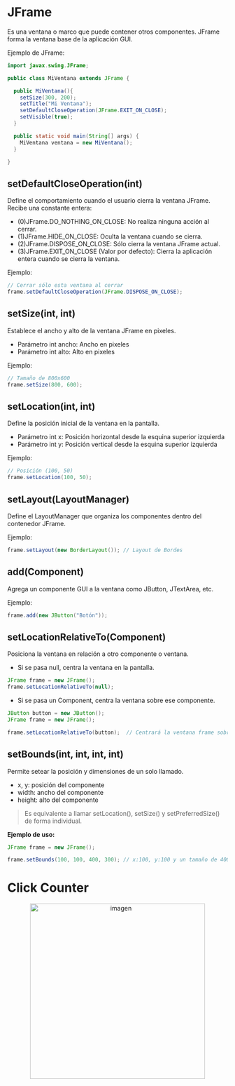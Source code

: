 # JFrame
Es una ventana o marco que puede contener otros componentes. JFrame forma la ventana base de la aplicación GUI.

Ejemplo de JFrame:

```java
import javax.swing.JFrame;

public class MiVentana extends JFrame {

  public MiVentana(){
    setSize(300, 200);
    setTitle("Mi Ventana");
    setDefaultCloseOperation(JFrame.EXIT_ON_CLOSE);
    setVisible(true); 
  }

  public static void main(String[] args) {
    MiVentana ventana = new MiVentana(); 
  }

}
```

## setDefaultCloseOperation(int)
Define el comportamiento cuando el usuario cierra la ventana JFrame. Recibe una constante entera:

- (0)JFrame.DO_NOTHING_ON_CLOSE: No realiza ninguna acción al cerrar.
- (1)JFrame.HIDE_ON_CLOSE: Oculta la ventana cuando se cierra.
- (2)JFrame.DISPOSE_ON_CLOSE: Sólo cierra la ventana JFrame actual.
- (3)JFrame.EXIT_ON_CLOSE (Valor por defecto): Cierra la aplicación entera cuando se cierra la ventana.

Ejemplo:

```java
// Cerrar sólo esta ventana al cerrar 
frame.setDefaultCloseOperation(JFrame.DISPOSE_ON_CLOSE);
```

## setSize(int, int)
Establece el ancho y alto de la ventana JFrame en pixeles. 

- Parámetro int ancho: Ancho en pixeles
- Parámetro int alto: Alto en pixeles

Ejemplo:

```java
// Tamaño de 800x600
frame.setSize(800, 600); 
```

## setLocation(int, int) 
Define la posición inicial de la ventana en la pantalla.

- Parámetro int x: Posición horizontal desde la esquina superior izquierda 
- Parámetro int y: Posición vertical desde la esquina superior izquierda

Ejemplo:

```java 
// Posición (100, 50) 
frame.setLocation(100, 50);
```

## setLayout(LayoutManager)
Define el LayoutManager que organiza los componentes dentro del contenedor JFrame.

Ejemplo: 

```java
frame.setLayout(new BorderLayout()); // Layout de Bordes
```

## add(Component)
Agrega un componente GUI a la ventana como JButton, JTextArea, etc.

Ejemplo:

```java
frame.add(new JButton("Botón"));
```

## setLocationRelativeTo(Component)
Posiciona la ventana en relación a otro componente o ventana.

- Si se pasa null, centra la ventana en la pantalla.
```java
JFrame frame = new JFrame();
frame.setLocationRelativeTo(null);
```

- Si se pasa un Component, centra la ventana sobre ese componente.
```java
JButton button = new JButton();
JFrame frame = new JFrame();

frame.setLocationRelativeTo(button);  // Centrará la ventana frame sobre el componente button.
```


## setBounds(int, int, int, int)
Permite setear la posición y dimensiones de un solo llamado.

  - x, y: posición del componente
  - width: ancho del componente 
  - height: alto del componente

> Es equivalente a llamar setLocation(), setSize() y setPreferredSize() de forma individual.

**Ejemplo de uso:**

```java
JFrame frame = new JFrame();

frame.setBounds(100, 100, 400, 300); // x:100, y:100 y un tamaño de 400x300 píxeles.
```
# Click Counter
<p align="center">
    <img src="https://i.ibb.co/6JcbZBh/Captura-de-pantalla-2023-08-29-234117.png" alt="imagen" width="400">
  </p>

